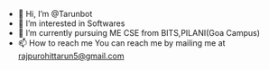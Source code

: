 - 👋 Hi, I’m @Tarunbot
- 👀 I’m interested in Softwares
- 🌱 I’m currently pursuing ME CSE from BITS,PILANI(Goa Campus)
- 📫 How to reach me You can reach me by mailing me at rajpurohittarun5@gmail.com

<!---
Tarunbot/Tarunbot is a ✨ special ✨ repository because its `README.md` (this file) appears on your GitHub profile.
You can click the Preview link to take a look at your changes.
--->
